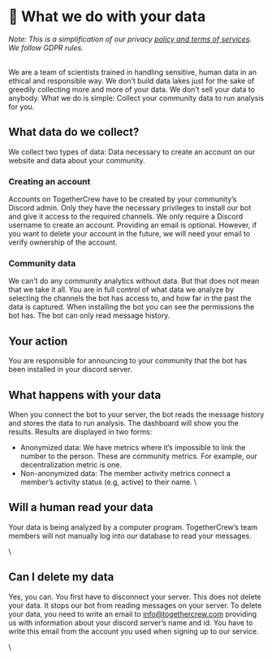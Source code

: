 # 🔢 What we do with your data

_Note: This is a simplification of our privacy_ [_policy and terms of services_](https://togethercrew.com/privacy)_. We follow GDPR rules._&#x20;

\
We are a team of scientists trained in handling sensitive, human data in an ethical and responsible way. We don’t build data lakes just for the sake of greedily collecting more and more of your data. We don’t sell your data to anybody. What we do is simple: Collect your community data to run analysis for you.&#x20;



## What data do we collect?

We collect two types of data: Data necessary to create an account on our website and data about your community.&#x20;

### Creating an account

Accounts on TogetherCrew have to be created by your community’s Discord admin. Only they have the necessary privileges to install our bot and give it access to the required channels. We only require a Discord username to create an account. Providing an email is optional. However, if you want to delete your account in the future, we will need your email to verify ownership of the account.

### Community data

We can’t do any community analytics without data. But that does not mean that we take it all. You are in full control of what data we analyze by selecting the channels the bot has access to, and how far in the past the data is captured. When installing the bot you can see the permissions the bot has. The bot can only read message history.



## Your action

You are responsible for announcing to your community that the bot has been installed in your discord server.&#x20;



## What happens with your data

When you connect the bot to your server, the bot reads the message history and stores the data to run analysis. The dashboard will show you the results. Results are displayed in two forms:

* Anonymized data: We have metrics where it’s impossible to link the number to the person. These are community metrics. For example, our decentralization metric is one.&#x20;
* Non-anonymized data: The member activity metrics connect a member’s activity status (e.g, active) to their name. \


## Will a human read your data

Your data is being analyzed by a computer program. TogetherCrew’s team members will not manually log into our database to read your messages.

\


## Can I delete my data

Yes, you can. You first have to disconnect your server. This does not delete your data. It stops our bot from reading messages on your server. To delete your data, you need to write an email to [info@togethercrew.com](mailto:info@togethercrew.com) providing us with information about your discord server’s name and id. You have to write this email from the account you used when signing up to our service.&#x20;

\
